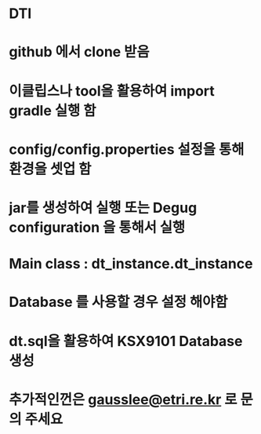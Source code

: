 # DTI

# github 에서 clone 받음
# 이클립스나 tool을 활용하여 import gradle 실행 함

# config/config.properties 설정을 통해 환경을 셋업 함

# jar를 생성하여 실행 또는 Degug configuration 을 통해서 실행
#     Main class : dt_instance.dt_instance   

# Database 를 사용할 경우 설정 해야함
# dt.sql을 활용하여 KSX9101 Database 생성
# 추가적인껀은 gausslee@etri.re.kr 로 문의 주세요